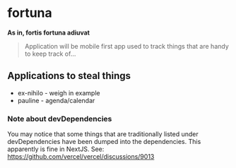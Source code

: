 # fortuna

__As in, fortis fortuna adiuvat__

> Application will be mobile first app used to track things that are handy to keep track of...

## Applications to steal things

* ex-nihilo - weigh in example
* pauline - agenda/calendar

### Note about devDependencies

 You may notice that some things that are traditionally listed under devDependencies have been dumped into the dependencies. This apparently is fine in NextJS. See: <https://github.com/vercel/vercel/discussions/9013>
